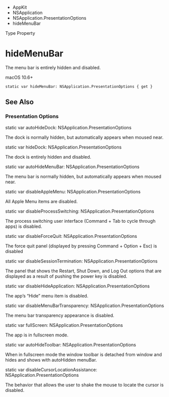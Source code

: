 

- AppKit
- NSApplication
- NSApplication.PresentationOptions
-  hideMenuBar 

Type Property

# hideMenuBar

The menu bar is entirely hidden and disabled.

macOS 10.6+

``` source
static var hideMenuBar: NSApplication.PresentationOptions { get }
```

## See Also

### Presentation Options

static var autoHideDock: NSApplication.PresentationOptions

The dock is normally hidden, but automatically appears when moused near.

static var hideDock: NSApplication.PresentationOptions

The dock is entirely hidden and disabled.

static var autoHideMenuBar: NSApplication.PresentationOptions

The menu bar is normally hidden, but automatically appears when moused near.

static var disableAppleMenu: NSApplication.PresentationOptions

All Apple Menu items are disabled.

static var disableProcessSwitching: NSApplication.PresentationOptions

The process switching user interface (Command + Tab to cycle through apps) is disabled.

static var disableForceQuit: NSApplication.PresentationOptions

The force quit panel (displayed by pressing Command + Option + Esc) is disabled

static var disableSessionTermination: NSApplication.PresentationOptions

The panel that shows the Restart, Shut Down, and Log Out options that are displayed as a result of pushing the power key is disabled.

static var disableHideApplication: NSApplication.PresentationOptions

The app’s “Hide” menu item is disabled.

static var disableMenuBarTransparency: NSApplication.PresentationOptions

The menu bar transparency appearance is disabled.

static var fullScreen: NSApplication.PresentationOptions

The app is in fullscreen mode.

static var autoHideToolbar: NSApplication.PresentationOptions

When in fullscreen mode the window toolbar is detached from window and hides and shows with autoHidden menuBar.

static var disableCursorLocationAssistance: NSApplication.PresentationOptions

The behavior that allows the user to shake the mouse to locate the cursor is disabled.

